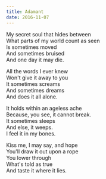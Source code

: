 ```yaml
---
title: Adamant
date: 2016-11-07
---
```

My secret soul that hides between  
What parts of my world count as seen  
Is sometimes moved  
And sometimes bruised  
And one day it may die.  
  
All the words I ever knew  
Won't give it away to you  
It sometimes screams  
And sometimes dreams  
And does it all alone.  
  
It holds within an ageless ache  
Because, you see, it cannot break.  
It sometimes sleeps  
And else, it weeps.  
I feel it in my bones.  
  
Kiss me, I may say, and hope  
You'll draw it out upon a rope  
You lower through  
What's told as true  
And taste it where it lies.
